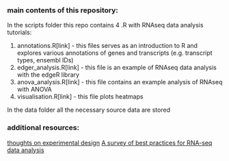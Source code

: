 ### main contents of this repository:

In the scripts folder this repo contains 4 .R with RNAseq data analysis tutorials:

1. annotations.R[link] - this files serves as an introduction to R and explores various annotations of genes and transcripts (e.g. transcript types, ensembl IDs)
2. edger_analysis.R[link] - this file is an example of RNAseq data analysis with the edgeR library
3. anova_analysis.R[link] - this file contains an example analysis of RNAseq with ANOVA
4. visualisation.R[link] - this file plots heatmaps


In the data folder all the necessary source data are stored


### additional resources:

[thoughts on experimental design](https://rnaseq.uoregon.edu/#exp-design)
[A survey of best practices for RNA-seq data analysis](https://genomebiology.biomedcentral.com/articles/10.1186/s13059-016-0881-8)

